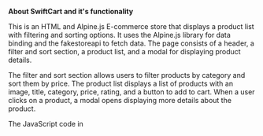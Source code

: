 **About SwiftCart and it's functionality**

This is an HTML and Alpine.js E-commerce store that displays a product list with filtering and sorting options. It uses the Alpine.js library for data binding and the fakestoreapi to fetch data. The page consists of a header, a filter and sort section, a product list, and a modal for displaying product details.

The filter and sort section allows users to filter products by category and sort them by price. The product list displays a list of products with an image, title, category, price, rating, and a button to add to cart. When a user clicks on a product, a modal opens displaying more details about the product.

The JavaScript code in <script> tags initializes the product list, fetches data from the API, and handles filtering, sorting, and modal functionality.


**Installation**

To install the project, clone the repository and install the dependencies by typing **npm install** in the terminal and then **npm run dev** to run it in a browser.


